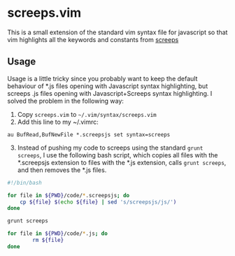 screeps.vim
===========

This is a small extension of the standard vim syntax file for javascript so that
vim highlights all the keywords and constants from [screeps](http://screeps.com)

Usage
-----
Usage is a little tricky since you probably want to keep the default behaviour
of *.js files opening with Javascript syntax highlighting, but screeps .js files
opening with Javascript+Screeps syntax highlighting. I solved the problem in the
following way:  
1) Copy `screeps.vim` to `~/.vim/syntax/screeps.vim`  
2) Add this line to my ~/.vimrc:  
```
au BufRead,BufNewFile *.screepsjs set syntax=screeps
```
3) Instead of pushing my code to screeps using the standard `grunt screeps`, I
use the following bash script, which copies all files with the *.screepsjs
extension to files with the *.js extension, calls `grunt screeps`, and then
removes the *.js files.
```bash
#!/bin/bash

for file in ${PWD}/code/*.screepsjs; do
	cp ${file} $(echo ${file} | sed 's/screepsjs/js/')
done

grunt screeps

for file in ${PWD}/code/*.js; do
		rm ${file}
done
```
